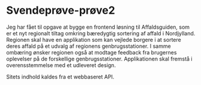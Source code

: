 # Svendeprøve-prøve2
Jeg har fået til opgave at bygge en frontend løsning til Affaldsguiden, som er et nyt regionalt tiltag omkring bæredygtig sortering af affald i Nordjylland. Regionen skal have en applikation som kan vejlede borgere i at sortere deres affald på et udvalg af regionens genbrugsstationer. I samme ombæring ønsker regionen også at modtage feedback fra brugernes oplevelser på de forskellige genbrugsstationer. Applikationen skal fremstå i overensstemmelse med et udleveret design.

Sitets indhold kaldes fra et webbaseret API.